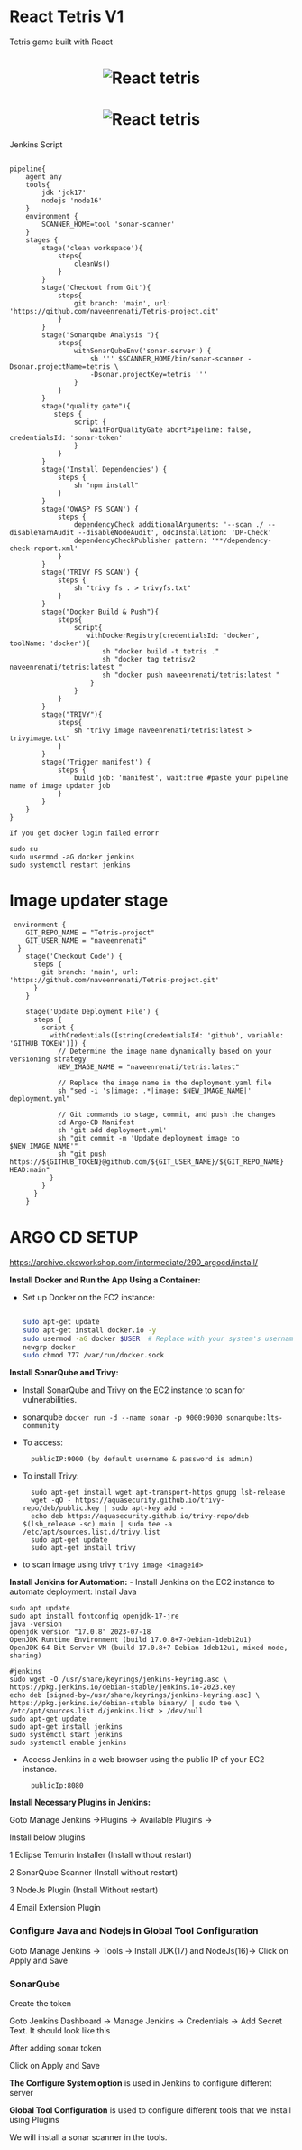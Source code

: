 # React Tetris V1

Tetris game built with React

<h1 align="center">
  <img alt="React tetris " title="#React tetris desktop" src="./images/tetris.jpg" />
</h1>

<h1 align="center">
  <img alt="React tetris " title="#React tetris desktop" src="./images/game.jpg" />
</h1>



Jenkins Script
```

pipeline{
    agent any
    tools{
        jdk 'jdk17'
        nodejs 'node16'
    }
    environment {
        SCANNER_HOME=tool 'sonar-scanner'
    }
    stages {
        stage('clean workspace'){
            steps{
                cleanWs()
            }
        }
        stage('Checkout from Git'){
            steps{
                git branch: 'main', url: 'https://github.com/naveenrenati/Tetris-project.git'
            }
        }
        stage("Sonarqube Analysis "){
            steps{
                withSonarQubeEnv('sonar-server') {
                    sh ''' $SCANNER_HOME/bin/sonar-scanner -Dsonar.projectName=tetris \
                    -Dsonar.projectKey=tetris '''
                }
            }
        }
        stage("quality gate"){
           steps {
                script {
                    waitForQualityGate abortPipeline: false, credentialsId: 'sonar-token' 
                }
            } 
        }
        stage('Install Dependencies') {
            steps {
                sh "npm install"
            }
        }
        stage('OWASP FS SCAN') {
            steps {
                dependencyCheck additionalArguments: '--scan ./ --disableYarnAudit --disableNodeAudit', odcInstallation: 'DP-Check'
                dependencyCheckPublisher pattern: '**/dependency-check-report.xml'
            }
        }
        stage('TRIVY FS SCAN') {
            steps {
                sh "trivy fs . > trivyfs.txt"
            }
        }
        stage("Docker Build & Push"){
            steps{
                script{
                   withDockerRegistry(credentialsId: 'docker', toolName: 'docker'){   
                       sh "docker build -t tetris ."
                       sh "docker tag tetrisv2 naveenrenati/tetris:latest "
                       sh "docker push naveenrenati/tetris:latest "
                    }
                }
            }
        }
        stage("TRIVY"){
            steps{
                sh "trivy image naveenrenati/tetris:latest > trivyimage.txt" 
            }
        }
        stage('Trigger manifest') {
            steps {
                build job: 'manifest', wait:true #paste your pipeline name of image updater job
            }
        }
    }
}

If you get docker login failed errorr

sudo su
sudo usermod -aG docker jenkins
sudo systemctl restart jenkins

```        

# Image updater stage
```
 environment {
    GIT_REPO_NAME = "Tetris-project"
    GIT_USER_NAME = "naveenrenati"
  }
    stage('Checkout Code') {
      steps {
        git branch: 'main', url: 'https://github.com/naveenrenati/Tetris-project.git'
      }
    }

    stage('Update Deployment File') {
      steps {
        script {
          withCredentials([string(credentialsId: 'github', variable: 'GITHUB_TOKEN')]) {
            // Determine the image name dynamically based on your versioning strategy
            NEW_IMAGE_NAME = "naveenrenati/tetris:latest"

            // Replace the image name in the deployment.yaml file
            sh "sed -i 's|image: .*|image: $NEW_IMAGE_NAME|' deployment.yml"

            // Git commands to stage, commit, and push the changes
            cd Argo-CD Manifest
            sh 'git add deployment.yml'
            sh "git commit -m 'Update deployment image to $NEW_IMAGE_NAME'"
            sh "git push https://${GITHUB_TOKEN}@github.com/${GIT_USER_NAME}/${GIT_REPO_NAME} HEAD:main"
          }
        }
      }
    }

```

# ARGO CD SETUP
https://archive.eksworkshop.com/intermediate/290_argocd/install/

**Install Docker and Run the App Using a Container:**

- Set up Docker on the EC2 instance:
    
    ```bash
    
    sudo apt-get update
    sudo apt-get install docker.io -y
    sudo usermod -aG docker $USER  # Replace with your system's username, e.g., 'ubuntu'
    newgrp docker
    sudo chmod 777 /var/run/docker.sock
    ```



**Install SonarQube and Trivy:**

- Install SonarQube and Trivy on the EC2 instance to scan for vulnerabilities.
- sonarqube
        ```
        docker run -d --name sonar -p 9000:9000 sonarqube:lts-community
        ```
- To access: 
        
        publicIP:9000 (by default username & password is admin)

- To install Trivy:


        sudo apt-get install wget apt-transport-https gnupg lsb-release
        wget -qO - https://aquasecurity.github.io/trivy-repo/deb/public.key | sudo apt-key add -
        echo deb https://aquasecurity.github.io/trivy-repo/deb $(lsb_release -sc) main | sudo tee -a /etc/apt/sources.list.d/trivy.list
        sudo apt-get update
        sudo apt-get install trivy        
      

- to scan image using trivy
        ```
        trivy image <imageid>
        ```
        
        

**Install Jenkins for Automation:**
    - Install Jenkins on the EC2 instance to automate deployment:
      Install Java
    
  
    sudo apt update
    sudo apt install fontconfig openjdk-17-jre
    java -version
    openjdk version "17.0.8" 2023-07-18
    OpenJDK Runtime Environment (build 17.0.8+7-Debian-1deb12u1)
    OpenJDK 64-Bit Server VM (build 17.0.8+7-Debian-1deb12u1, mixed mode, sharing)
    
    #jenkins
    sudo wget -O /usr/share/keyrings/jenkins-keyring.asc \
    https://pkg.jenkins.io/debian-stable/jenkins.io-2023.key
    echo deb [signed-by=/usr/share/keyrings/jenkins-keyring.asc] \
    https://pkg.jenkins.io/debian-stable binary/ | sudo tee \
    /etc/apt/sources.list.d/jenkins.list > /dev/null
    sudo apt-get update
    sudo apt-get install jenkins
    sudo systemctl start jenkins
    sudo systemctl enable jenkins
    
    
- Access Jenkins in a web browser using the public IP of your EC2 instance.
        
        publicIp:8080
        
**Install Necessary Plugins in Jenkins:**

Goto Manage Jenkins →Plugins → Available Plugins →

Install below plugins

1 Eclipse Temurin Installer (Install without restart)

2 SonarQube Scanner (Install without restart)

3 NodeJs Plugin (Install Without restart)

4 Email Extension Plugin

### **Configure Java and Nodejs in Global Tool Configuration**

Goto Manage Jenkins → Tools → Install JDK(17) and NodeJs(16)→ Click on Apply and Save


### SonarQube

Create the token

Goto Jenkins Dashboard → Manage Jenkins → Credentials → Add Secret Text. It should look like this

After adding sonar token

Click on Apply and Save

**The Configure System option** is used in Jenkins to configure different server

**Global Tool Configuration** is used to configure different tools that we install using Plugins

We will install a sonar scanner in the tools.


